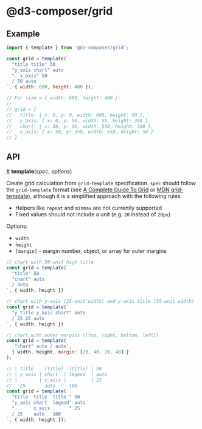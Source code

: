 # @d3-composer/grid

## Example

```js
import { template } from '@d3-composer/grid';

const grid = template(`
  "title title" 50
  "y_axis chart" auto
  ". x_axis" 50
  / 50 auto
`, { width: 600, height: 400 });

// For size = { width: 600, height: 400 }:
//
// grid = {
//   title: { x: 0, y: 0, width: 600, height: 50 },
//   y_axis: { x: 0, y: 50, width: 50, height: 300 },
//   chart: { x: 50, y: 50, width: 550, height: 300 },
//   x_axis: { x: 50, y: 350, width: 550, height: 50 }
// }
```

## API

<a href="#template" name="template">#</a> <b>template</b>(<i>spec</i>, <i>options</i>)

Create grid calculation from `grid-template` specification. `spec` should follow the `grid-template` format (see [A Complete Guide To Grid](https://css-tricks.com/snippets/css/complete-guide-grid/#article-header-id-15) or [MDN grid-template](https://developer.mozilla.org/en-US/docs/Web/CSS/grid-template)), although it is a simplified approach with the following rules:

- Helpers like `repeat` and `minmax` are not currently supported
- Fixed values should not include a unit (e.g. `20` instead of `20px`)

Options:

- `width`
- `height`
- `[margin]` - margin number, object, or array for outer margins

```js
// chart with 50-unit high title
const grid = template(`
  "title" 50
  "chart" auto
  / auto
`, { width, height })

// chart with y-axis (25-unit width) and y-axis title (25-unit width)
const grid = template(`
  "y_title y_axis chart" auto
  / 25 25 auto
`, { width, height })

// chart with outer margins ([top, right, bottom, left])
const grid = template(
  `"chart" auto / auto`,
  { width, height, margin: [20, 40, 20, 40] }
);

// | title    (title)  (title) | 50
// | y_axis | chart  | legend  | auto
// | .      | x_axis | .       | 25
//   25       auto     100
const grid = template(`
  "title  title  title " 50
  "y_axis chart  legend" auto
  ".      x_axis .     " 25
  / 25    auto   100
`, { width, height });
```
